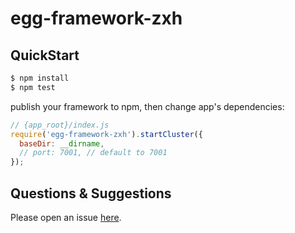 # egg-framework-zxh



## QuickStart

```bash
$ npm install
$ npm test
```

publish your framework to npm, then change app's dependencies:

```js
// {app_root}/index.js
require('egg-framework-zxh').startCluster({
  baseDir: __dirname,
  // port: 7001, // default to 7001
});

```

## Questions & Suggestions

Please open an issue [here](https://github.com/eggjs/egg/issues).

